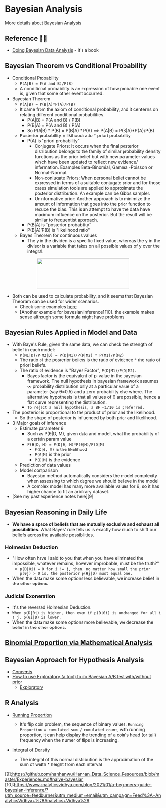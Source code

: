 # Bayesian Analysis

More details about Bayesian Analysis


## Reference 🌟🌟
* [Doing Bayesian Data Analysis][2] - It's a book


## Bayesian Theorem vs Conditional Probability
* Conditional Probability
  * `P(A|B) = P(A and B)/P(B)`
  * A conditional probability is an expression of how probable one event is, given that some other event occurred.
* Bayesian Theorem
  * `P(A|B) = P(B|A)*P(A)/P(B)`
  * It came from the axiom of conditional probability, and it centerns on relating different conditional probabilities.
    * P(A|B) = P(A and B) / P(B)
    * P(B|A) = P(A and B) / P(A)
    * So P(A|B) * P(B) = P(B|A) * P(A) ==> P(A|B) = P(B|A)*P(A)/P(B)
  * Posterior probability = likihood ratio * priori probability
    * P(A) is "priori probability"
      * Conjugate Priors: It occurs when the final posterior distribution belongs to the family of similar probability density functions as the prior belief but with new parameter values which have been updated to reflect new evidence/ information. Examples Beta-Binomial, Gamma -Poisson or Normal-Normal.
      * Non-conjugate Priors: When personal belief cannot be expressed in terms of a suitable conjugate prior and for those cases simulation tools are applied to approximate the posterior distribution. An example can be Gibbs sampler.
      * Uninformative prior: Another approach is to minimize the amount of information that goes into the prior function to reduce the bias. This is an attempt to have the data have maximum influence on the posterior. But the result will be similar to frequentist approach.
    * P(B|A) is "posterior probability"
    * P(B|A)/P(B) is "likelihood ratio"
  * Bayes Theorem for continuous values
    * The y in the dividen is a specific fixed value, whereas the y in the divisor is a variable that takes on all possible values of y over the integral.
<p align="center">
<img src="https://github.com/hanhanwu/Hanhan_Data_Science_Practice/blob/master/Applied_Statistics/Learning_Notes/images/continuous_bayes.PNG" width="300" height="100" />
</p>
  
* Both can be used to calculate probability, and it seems that Bayesian Theoram can be used for wider scenarios.
  * Check some examples [here][7]
  * [Another example for bayesian inference][10], the example makes sense although some formula might have problems

## Bayesian Rules Applied in Model and Data
* With Baye's Rule, given the same data, we can check the strength of belief in each model:
  * `P(M1|D)/P(M2|D) = P(D|M1)/P(D|M2) * P(M1)/P(M2)`
  * The ratio of the posterior beliefs is the ratio of evidence * the ratio of priori beliefs.
  * The ratio of evidence is "Bayes Factor", `P(D|M1)/P(D|M2)`.
    * Bayes factor is the equivalent of p-value in the bayesian framework. The null hypothesis in bayesian framework assumes ∞ probability distribution only at a particular value of a parameter (say θ=0.5) and a zero probability else where. The alternative hypothesis is that all values of θ are possible, hence a flat curve representing the distribution.
    * `To reject a null hypothesis, a BF <1/10 is preferred.`
* The posterior is proportional to the product of prior and the likelihood.
  * So the shape of posterior is influenced by both prior and likelihood.
* 3 Major goals of inference
  * Estimate parameter θ
    * Such as P(θ|D, M), given data and model, what the probability of a certain param value
    * `P(θ|D, M) = P(D|θ, M)*P(θ|M)/P(D|M)`
      * `P(D|θ, M)` is the likelihood
      * `P(θ|M)` is the prior
      * `P(D|M)` is the evidence
  * Prediction of data values
  * Model comparison
    * Bayesian method automatically considers the model complexity when assessing to which degree we should believe in the model
    * A complex model has many more available values for θ, so it has higher chance to fit an arbitrary dataset.
* [See my past experience notes here][9]
    
## Bayesian Reasoning in Daily Life
* <b>We have a space of beliefs that are mutually exclusive and exhaust all possibilities.</b> What Bayes’ rule tells us is exactly how much to shift our beliefs across the available possibilities.
### Holmesian Deduction
  * "How often have I said to you that when you have eliminated the impossible, whatever remains, however improbable, must be the truth?"
    * `p(D|θi) = 0 for i != j, then, no matter how small the prior p(θj) > 0 is, the posterior p(θj|D) must equal one.`
  * When the data make some options less believable, we increase belief in the other options.
### Judicial Exoneration
  * It's the reversed Holmesian Deduction.
  * `When p(D|θj) is higher, then even if p(D|θi) is unchanged for all i ! j, p(θi|D) is lower.`
  * When the data make some options more believable, we decrease the belief in the other options.
  
## [Binomial Proportion via Mathematical Analysis][8]

## Bayesian Approach for Hypothesis Analysis
* [Concepts][4]
* [How to use Exploratory (a tool) to do Bayesian A/B test with/without prior][5]
  * [Exploratory][6]

## R Analysis
* [Running Proportion][1]
  * It's flip coin problem, the sequence of binary values. `Running Proportion = cumulated sum / cumulated count`, with running proportion, it can help display the trending of a coin's head (or tail) frequency when the numer of flips is increasing.
  
* [Integral of Density][3]
  * The integral of this normal distribution is the approximation of the sum of width * height from each interval


[1]:https://github.com/hanhanwu/Hanhan_Data_Science_Practice/blob/master/Applied_Statistics/Learning_Notes/bayesian_analysis/bayesian_running_proportion.R
[2]:https://www.amazon.com/Doing-Bayesian-Data-Analysis-Tutorial/dp/0123814855/ref=cm_cr_arp_d_product_top?ie=UTF8
[3]:https://github.com/hanhanwu/Hanhan_Data_Science_Practice/blob/master/Applied_Statistics/Learning_Notes/bayesian_analysis/bayesian_integralOfdensity.R
[4]:https://github.com/hanhanwu/Hanhan_Data_Science_Practice/blob/master/Applied_Statistics/Learning_Notes/bayesian_analysis/Bayesian_Approaches_for%20Hypothesis_Tests.md
[5]:https://blog.exploratory.io/an-introduction-to-bayesian-a-b-testing-in-exploratory-cb5a7ad80963
[6]:https://exploratory.io/?utm_campaign=ab_test&utm_medium=blog&utm_source=medium
[7]:https://brilliant.org/wiki/bayes-theorem/
[8]:https://github.com/hanhanwu/Hanhan_Data_Science_Practice/blob/master/Applied_Statistics/Learning_Notes/bayesian_analysis/binomial_proportion.md
[9];https://github.com/hanhanwu/Hanhan_Data_Science_Resources/blob/master/Experiences.md#naive-bayesian
[10]:https://www.analyticsvidhya.com/blog/2021/01/a-beginners-guide-bayesian-inference/?utm_source=feedburner&utm_medium=email&utm_campaign=Feed%3A+AnalyticsVidhya+%28Analytics+Vidhya%29
